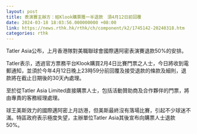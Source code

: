 ```yaml
---
layout: post
title: 表演賽主辦方：經Klook購票獲一半退款　須4月12日前回覆
date: 2024-03-18 18:03:56.000000000 +08:00
link: https://news.rthk.hk/rthk/ch/component/k2/1745142-20240318.htm
categories: rthk
---
```


Tatler Asia公布，上月香港隊對美職聯球會國際邁阿密表演賽退款50%的安排。

Tatler表示，透過官方票務平台Klook購買2月4日比賽門票之人士，今日將收到電郵通知，並須於今年4月12日晚上23時59分前回覆及接受退款的條款及細則，退款將在截止日期後的30天內處理。

至於從Tatler Asia Limited直接購票人士，包括活動贊助商及合作夥伴的門票，將由專責的客務經理處理。

球王美斯效力的國際邁阿密上月訪港，但美斯最終沒有落場比賽，引起不少球迷不滿。特區政府表示極度失望，主辦單位Tatler Asia其後宣布向購票人士退款50%。
